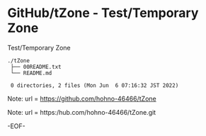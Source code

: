 # GitHub/tZone - Test/Temporary Zone

Test/Temporary Zone

    ./tZone
     ├── 00README.txt
     └── README.md
     
     0 directories, 2 files (Mon Jun  6 07:16:32 JST 2022)

<!---
====

## Overview

tZone中のフォルダ/ファイルについての一般的な情報提供する．

Providing general information for the files and folders in the "tZone".

## Description

See 00README.txt

## Requirement

none.

## Usage

none.

## Installation

none.

## References

none.

## Licence

undefined.

## Author

[hohno-46466](https://github.com/hohno-46466) (@hohno_at_kuimc)

# See Also

See also 00README.txt, if prepared.

Thu Apr  9 14:57:40 JST 2020

-->

Note:	url = https://github.com/hohno-46466/tZone

Note:	url = https:/hub.com/hohno-46466/tZone.git

-EOF-
